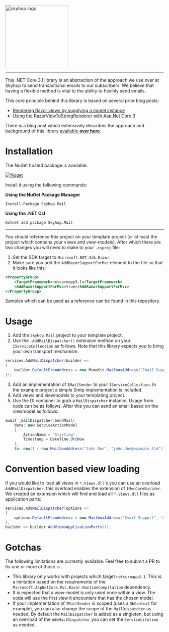<a href="https://skyhop.org"><img src="https://app.skyhop.org/assets/images/skyhop.svg" width=200 alt="skyhop logo" /></a>

----

This .NET Core 3.1 library is an abstraction of the approach we use over at Skyhop to send transactional emails to our subscribers. We believe that having a flexible method is vital to the ability to flexibly send emails.

This core principle behind this library is based on several prior blog posts:

- [Rendering Razor views by supplying a model instance](https://corstianboerman.com/2019-05-27/rendering-razor-views-by-supplying-a-model-instance.html)
- [Using the RazorViewToStringRenderer with Asp.Net Core 3](https://corstianboerman.com/2019-12-25/using-the-razorviewtostringrenderer-with-asp-net-core-3.html)

There is a blog post which extensively describes the approach and background of this library [available **over here**](http://corstianboerman.com/2020-01-07/sending-transactional-emails-from-asp-net-core.html).

# Installation
The NuGet hosted package is available. 

[![Nuget](https://img.shields.io/nuget/v/Skyhop.Mail?label=Skyhop.Mail)](https://www.nuget.org/packages/Skyhop.Mail)

Install it using the following commands:

**Using the NuGet Package Manager**
```
Install-Package Skyhop.Mail
```

**Using the .NET CLI**
```
dotnet add package Skyhop.Mail
```

---

You should reference this project on your template project (or at least the project which contains your views and view-models). After which there are two changes you will need to make to your `.csproj` file:

1. Set the SDK target to `Microsoft.NET.Sdk.Razor`.
2. Make sure you add the `AddRazorSupportForMvc` element to the file so that it looks like this:

```xml
<PropertyGroup>
    <TargetFramework>netcoreapp3.1</TargetFramework>
    <AddRazorSupportForMvc>true</AddRazorSupportForMvc>
</PropertyGroup>
```

Samples which can be used as a reference can be found in this repository.

# Usage

1. Add the `Skyhop.Mail` project to your template project.
2. Use the `.AddMailDispatcher()` extension method on your `IServiceCollection` as follows. Note that this library expects you to bring your own transport mechanism.

```csharp
services.AddMailDispatcher(builder =>
{
    builder.DefaultFromAddress = new MimeKit.MailboxAddress("Email Support", "support@example.tld");
});
```

3. Add an implementation of `IMailSender` to your `IServiceCollection`. In the example project a simple Smtp implementation is included.
4. Add views and viewmodels to your templating project.
5. Use the DI container to grab a `MailDispatcher` instance. Usage from code can be as follows. After this you can send an email based on the viewmodel as follows:

```csharp
await _mailDispatcher.SendMail(
    data: new ServiceActionModel
    {
        ActionName = "Starting",
        Timestamp = DateTime.UtcNow
    },
    to: new[] { new MailboxAddress("John Doe", "john.doe@example.tld") });
```

# Convention based view loading
If you would like to load all views in `*.Views.dll`'s  you can use an overload `AddMailDispatcher`, this overload enables the extension of `IMvcCoreBuilder`. We created an extension which will find and load all `*.Views.dll` files as application parts:

```csharp
services.AddMailDispatcher(options =>
{
    options.DefaultFromAddress = new MailboxAddress("Email Support", "support@example.tld");
},
builder => builder.AddViewsApplicationParts());
```


# Gotchas
The following limitations are currently available. Feel free to submit a PR to fix one or more of those ☺.

- This library only works with projects which target `netcoreapp3.1`. This is a limitation based on the requirements of the `Microsoft.AspNetCore.Mvc.Razor.RuntimeCompilation` dependency.
- It is expected that a view-model is only used once within a view. The code will use the first view it encounters that has the chosen model.
- If your implementation of `IMailSender` is scoped (uses a `DbContext` for example), you can also change the scope of the `MailDispatcher` as needed. By default the `MailDispatcher` is added as a singleton, but using an overload of the `AddMailDispatcher` you can set the `ServiceLifetime` as needed.
